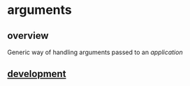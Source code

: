 # arguments

## overview

Generic way of handling arguments passed to an _application_



## [development](arguments.development.md)